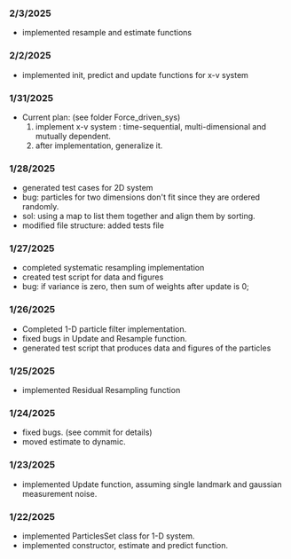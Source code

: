 ### 2/3/2025

- implemented resample and estimate functions

### 2/2/2025

- implemented init, predict and update functions for x-v system

### 1/31/2025

- Current plan: (see folder Force_driven_sys)
  1. implement x-v system : time-sequential, multi-dimensional and mutually dependent. 
  2. after implementation, generalize it. 

### 1/28/2025

- generated test cases for 2D system
- bug: particles for two dimensions don't fit since they are ordered randomly.
- sol: using a map to list them together and align them by sorting. 
- modified file structure: added tests file


### 1/27/2025

- completed systematic resampling implementation
- created test script for data and figures
- bug: if variance is zero, then sum of weights after update is 0; 

### 1/26/2025

- Completed 1-D particle filter implementation. 
- fixed bugs in Update and Resample function.
- generated test script that produces data and figures of the particles


### 1/25/2025

- implemented Residual Resampling function


### 1/24/2025

- fixed bugs. (see commit for details)
- moved estimate to dynamic. 

### 1/23/2025

- implemented Update function, assuming single landmark and gaussian measurement noise. 



### 1/22/2025

- implemented ParticlesSet class for 1-D system. 
- implemented constructor, estimate and predict function. 